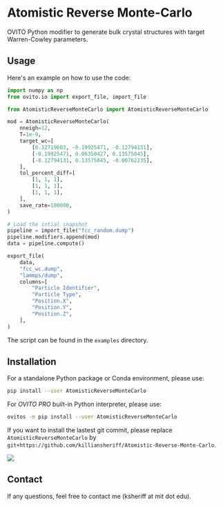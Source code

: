 # Atomistic Reverse Monte-Carlo 
OVITO Python modifier to generate bulk crystal structures with target Warren-Cowley parameters. 

## Usage 
Here's an example on how to use the code:

```python 
import numpy as np
from ovito.io import export_file, import_file

from AtomisticReverseMonteCarlo import AtomisticReverseMonteCarlo

mod = AtomisticReverseMonteCarlo(
    nneigh=12,                                                          # number of neighbors to compute WC parameters (12 1NN in fcc)
    T=1e-9,                                                             # rMC temperature
    target_wc=[                                                         # wc target 1-pij/cj
        [0.32719603, -0.19925471, -0.12794131],
        [-0.19925471, 0.06350427, 0.13575045],
        [-0.12794131, 0.13575045, -0.00762235],
    ],
    tol_percent_diff=[                                                  # max percent tolerence allowed before stopping
        [1, 1, 1],
        [1, 1, 1],
        [1, 1, 1],
    ],                          
    save_rate=100000,                                                   # Save rate
)

# Load the intial snapshot 
pipeline = import_file("fcc_random.dump")
pipeline.modifiers.append(mod)
data = pipeline.compute()

export_file(
    data,
    "fcc_wc.dump",
    "lammps/dump",
    columns=[
        "Particle Identifier",
        "Particle Type",
        "Position.X",
        "Position.Y",
        "Position.Z",
    ],
)
```
The script can be found in the ``examples`` directory.

## Installation
For a standalone Python package or Conda environment, please use:
```bash
pip install --user AtomisticReverseMonteCarlo
```

For *OVITO PRO* built-in Python interpreter, please use:
```bash
ovitos -m pip install --user AtomisticReverseMonteCarlo
```

If you want to install the lastest git commit, please replace ``AtomisticReverseMonteCarlo`` by ``git+https://github.com/killiansheriff/Atomistic-Reverse-Monte-Carlo``.

![](media/ovito_pro_desktop.png)

## Contact
If any questions, feel free to contact me (ksheriff at mit dot edu).
